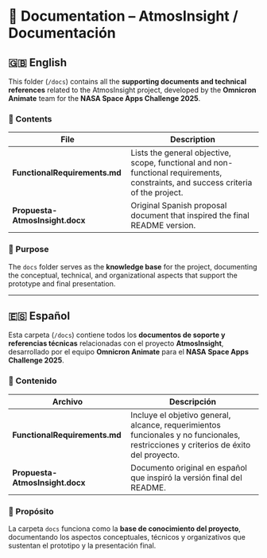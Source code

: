 # 📁 Documentation – AtmosInsight / Documentación

## 🇬🇧 English

This folder (`/docs`) contains all the **supporting documents and technical references** related to the AtmosInsight project, developed by the **Omnicron Animate** team for the **NASA Space Apps Challenge 2025**.

### 📄 Contents

| File | Description |
|------|--------------|
| **FunctionalRequirements.md** | Lists the general objective, scope, functional and non-functional requirements, constraints, and success criteria of the project. |
| **Propuesta-AtmosInsight.docx** | Original Spanish proposal document that inspired the final README version. |

### 🧭 Purpose
The `docs` folder serves as the **knowledge base** for the project, documenting the conceptual, technical, and organizational aspects that support the prototype and final presentation.

---

## 🇪🇸 Español

Esta carpeta (`/docs`) contiene todos los **documentos de soporte y referencias técnicas** relacionadas con el proyecto **AtmosInsight**, desarrollado por el equipo **Omnicron Animate** para el **NASA Space Apps Challenge 2025**.

### 📄 Contenido

| Archivo | Descripción |
|----------|--------------|
| **FunctionalRequirements.md** | Incluye el objetivo general, alcance, requerimientos funcionales y no funcionales, restricciones y criterios de éxito del proyecto. |
| **Propuesta-AtmosInsight.docx** | Documento original en español que inspiró la versión final del README. |

### 🧭 Propósito
La carpeta `docs` funciona como la **base de conocimiento del proyecto**, documentando los aspectos conceptuales, técnicos y organizativos que sustentan el prototipo y la presentación final.
